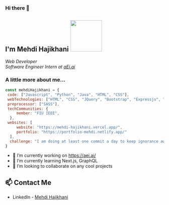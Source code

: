### Hi there 👋

<h2>I'm Mehdi Hajikhani <img width="100" height="100" src="https://user-images.githubusercontent.com/22078200/95149127-25a23700-0753-11eb-965e-d1748ff386a3.jpg"></h2> 

<p><em>Web Developer</br>
Software Engineer Intern at <a href="https://aei.ai/">aEi.ai</a>
</em></p>

### A little more about me...  

```javascript
const mehdiHajikhani = {
 code: ["Javascript", "Python", "Java", "HTML", "CSS"],
 webTechnologies: ["HTML", "CSS", "JQuery", "Bootstrap", "Expressjs", "Nodejs", "Reactjs", "Nextjs", "Redux", "MySQL", "MongoDB"],
 preprocessor: ["SASS"],
 techCommunities: {
     member: "FIU IEEE",
  },
 websites: [ 
     website: "https://mehdi-hajikhani.vercel.app/", 
     portfolio: "https://portfolio-mehdi.netlify.app/"
  ],
  challenge: "I am doing at least one commit a day to keep ignorance away"
}
```

- 🔭 I’m currently working on https://aei.ai/
- 🌱 I’m currently learning Next.js, GraphQL
- 👯 I’m looking to collaborate on any cool projects

## 📫 Contact Me
- LinkedIn - [Mehdi Hajikhani](https://www.linkedin.com/in/mehdi-hajikhani/)

